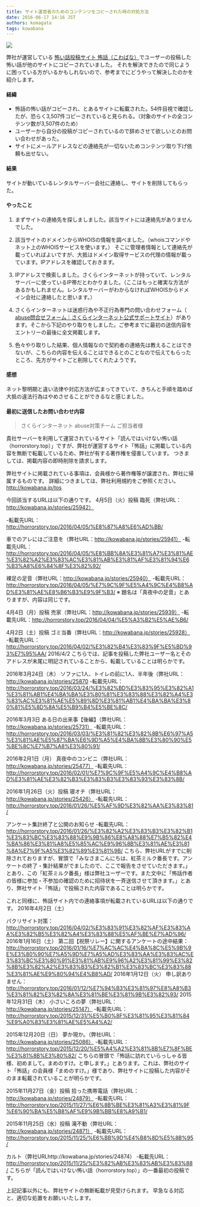 ```yaml
---
title: サイト運営者のためのコンテンツをコピーされた時の対処方法
date: 2016-06-17 14:16 JST
authors: komagata
tags: kowabana
---
```

![](https://cloud.githubusercontent.com/assets/10114122/14164468/e3e40f46-f73a-11e5-81a8-22f9402bea20.png)

弊社が運営している [怖い話投稿サイト 怖話（こわばな）](http://kowabana.jp)でユーザーの投稿した怖い話が他のサイトにコピーされていました。 それを解決できたので同じように困っている方がいるかもしれないので、参考までにどうやって解決したのかを紹介します。

#### 経緯

- 怖話の怖い話がコピーされ、とあるサイトに転載された。54件目視で確認したが、恐らく3,507件コピーされていると見られる。（対象のサイトの全コンテンツ数が3,507件のため）
- ユーザーから自分の投稿がコピーされているので辞めさせて欲しいとのお問い合わせがあった。
- サイトにメールアドレスなどの連絡先が一切ないためコンテンツ取り下げ依頼も出せない。

#### 結果
サイトが動いているレンタルサーバー会社に連絡し、サイトを削除してもらった。  

#### やったこと

1. まずサイトの連絡先を探しましました。該当サイトには連絡先がありませんでした。

2. 該当サイトのドメインからWHOISの情報を調べました。（whoisコマンドやネット上のWHOISサービスを使います。） そこに管理者情報として連絡先が載っていればよいですが、大抵はドメイン取得サービスの代理の情報が載っています。IPアドレスを確認しておきます。

3. IPアドレスで検索しました。さくらインターネットが持っていて、レンタルサーバーに使っているIP帯だとわかりました。（ここはもっと確実な方法があるかもしれません。レンタルサーバーがわからなければWHOISからドメイン会社に連絡したと思います。）

4. さくらインターネットは迷惑行為や不正行為専門の問い合わせフォーム（ [abuse問合せフォーム｜さくらインターネット公式サポートサイト](https://secure.sakura.ad.jp/form/abuse.php)）があります。そこから下記のやり取りをしました。ご参考までに最初の送信内容をエントリーの最後に全文掲載します。

5. 色々やり取りした結果、個人情報なので契約者の連絡先は教えることはできないが、こちらの内容を伝えることはできるとのことなので伝えてもらったところ、先方がサイトごと削除してくれたようです。

#### 感想

ネット黎明期と違い法律や対応方法が広まってきていて、きちんと手順を踏めば大抵の違法行為はやめさせることができるなと感じました。

#### 最初に送信したお問い合わせ内容

> さくらインターネット abuse対策チーム ご担当者様

貴社サーバーを利用して運営されているサイト「読んではいけない怖い話（horrorstory.top）」ですが、弊社が運営するサイト「怖話」に掲載している内容を無断で転載しているため、弊社が有する著作権を侵害しています。 つきましては、掲載内容の即時削除を請求します。

弊社サイトに掲載されている事項は、会員様から著作権等が譲渡され、弊社に帰属するものです。 詳細につきましては、弊社利用規約をご参照ください。 http://kowabana.jp/tos

今回該当するURLは以下の通りです。 4月5日（火）投稿 臨死（弊社URL：http://kowabana.jp/stories/25942）

-転載先URL：http://horrorstory.top/2016/04/05/%E8%87%A8%E6%AD%BB/

車でのアレにはご注意を（弊社URL：http://kowabana.jp/stories/25941） -転載先URL：http://horrorstory.top/2016/04/05/%E8%BB%8A%E3%81%A7%E3%81%AE%E3%82%A2%E3%83%AC%E3%81%AB%E3%81%AF%E3%81%94%E6%B3%A8%E6%84%8F%E3%82%92/

裸足の足音（弊社URL：http://kowabana.jp/stories/25940） -転載先URL：http://horrorstory.top/2016/04/05/%E7%9C%9F%E5%A4%9C%E4%B8%AD%E3%81%AE%E8%B6%B3%E9%9F%B3/ ※ 題名は「真夜中の足音」とありますが、内容は同じです。

4月4日（月）投稿 売家（弊社URL：http://kowabana.jp/stories/25939） -転載先URL：http://horrorstory.top/2016/04/04/%E5%A3%B2%E5%AE%B6/

4月2日（土）投稿 ゴミ当番（弊社URL：http://kowabana.jp/stories/25928） -転載先URL：http://horrorstory.top/2016/04/02/%E3%82%B4%E3%83%9F%E5%BD%93%E7%95%AA/ 2016/4/2 こちらでは、記事を投稿した弊社ユーザー名とそのアドレスが末尾に明記されていることから、転載していることは明らかです。

2016年3月24日（木） ソファに1人、トイレの前に1人、半年後（弊社URL：http://kowabana.jp/stories/25870 -転載先URL：http://horrorstory.top/2016/03/24/%E3%82%BD%E3%83%95%E3%82%A1%E3%81%AB1%E4%BA%BA%E3%80%81%E3%83%88%E3%82%A4%E3%83%AC%E3%81%AE%E5%89%8D%E3%81%AB1%E4%BA%BA%E3%80%81%E5%8D%8A%E5%B9%B4%E5%BE%8C/

2016年3月3日 ある日の出来事【後編】（弊社URL：http://kowabana.jp/stories/25731） -転載先URL：http://horrorstory.top/2016/03/03/%E3%81%82%E3%82%8B%E6%97%A5%E3%81%AE%E5%87%BA%E6%9D%A5%E4%BA%8B%E3%80%90%E5%BE%8C%E7%B7%A8%E3%80%91/

2016年2月1日（月） 真夜中のコンビニ（弊社URL：http://kowabana.jp/stories/25477） -転載先URL：http://horrorstory.top/2016/02/01/%E7%9C%9F%E5%A4%9C%E4%B8%AD%E3%81%AE%E3%82%B3%E3%83%B3%E3%83%93%E3%83%8B/

2016年1月26日（火）投稿 寝オチ（弊社URL：http://kowabana.jp/stories/25426） -転載先URL：http://horrorstory.top/2016/01/26/%E5%AF%9D%E3%82%AA%E3%83%81/

アンケート集計終了と公開のお知らせ -転載先URL：http://horrorstory.top/2016/01/26/%E3%82%A2%E3%83%B3%E3%82%B1%E3%83%BC%E3%83%88%E9%9B%86%E8%A8%88%E7%B5%82%E4%BA%86%E3%81%A8%E5%85%AC%E9%96%8B%E3%81%AE%E3%81%8A%E7%9F%A5%E3%82%89%E3%81%9B/ こちら、弊社URLがすでに削除されておりますが、冒頭で「みなさまこんにちは、紅茶ミルク番長です。アンケートの終了・集計結果がでましたので、ここで報告をさせていただきます。」とあり、この「紅茶ミルク番長」様は弊社ユーザーです。また文中に「怖話作者の皆様に参加・不参加の確認のために招待状を一斉送信させて頂きます。」とあり、弊社サイト「怖話」で投稿された内容であることは明らかです。

これと同様に、怖話サイト内での連絡事項が転載されているURLは以下の通りです。 2016年4月2日（土）

パクリサイト対策：http://horrorstory.top/2016/04/02/%E3%83%91%E3%82%AF%E3%83%AA%E3%82%B5%E3%82%A4%E3%83%88%E5%AF%BE%E7%AD%96/ 2016年1月16日（土） 第二回【祝祭リレー】に関するアンケートの途中結果：http://horrorstory.top/2016/01/16/%E7%AC%AC%E4%BA%8C%E5%9B%9E%E3%80%90%E7%A5%9D%E7%A5%AD%E3%83%AA%E3%83%AC%E3%83%BC%E3%80%91%E3%81%AB%E9%96%A2%E3%81%99%E3%82%8B%E3%82%A2%E3%83%B3%E3%82%B1%E3%83%BC%E3%83%88%E3%81%AE%E9%80%94%E4%B8%AD/ 2016年1月12日（火） 申し訳ありません：http://horrorstory.top/2016/01/12/%E7%94%B3%E3%81%97%E8%A8%B3%E3%81%82%E3%82%8A%E3%81%BE%E3%81%9B%E3%82%93/ 2015年12月31日（木） 小さいころの夢（弊社URL：http://kowabana.jp/stories/25147） -転載先URL：http://horrorstory.top/2015/12/31/%E5%B0%8F%E3%81%95%E3%81%84%E9%A0%83%E3%81%AE%E5%A4%A2/

2015年12月20日（日） 夢か現か。（弊社URL：http://kowabana.jp/stories/25086） -転載先URL：http://horrorstory.top/2015/12/20/%E5%A4%A2%E3%81%8B%E7%8F%BE%E3%81%8B%E3%80%82/ こちらの冒頭で「怖話に訪れていらっしゃる皆様、初めまして。まめのすけ。と申します。」とあります。これは、弊社のサイト「怖話」の会員様「まめのすけ。」様であり、弊社サイトに投稿した内容がそのまま転載されていることが明らかです。

2015年11月27日（金）投稿 拾った携帯電話（弊社URL：http://kowabana.jp/stories/24879） -転載先URL：http://horrorstory.top/2015/11/27/%E6%8B%BE%E3%81%A3%E3%81%9F%E6%90%BA%E5%B8%AF%E9%9B%BB%E8%A9%B1/

2015年11月25日（水）投稿 滝不動（弊社URL：http://kowabana.jp/stories/24871） -転載先URL：http://horrorstory.top/2015/11/25/%E6%BB%9D%E4%B8%8D%E5%8B%95/

カルト（弊社URLhttp://kowabana.jp/stories/24874） -転載先URL：http://horrorstory.top/2015/11/25/%E3%82%AB%E3%83%AB%E3%83%88/ こちらが「読んではいけない怖い話（horrorstory.top）」の一番最初の投稿です。

上記記事以外にも、弊社サイトの無断転載が見受けられます。 早急なる対応と、適切な処置をお願いいたします。
